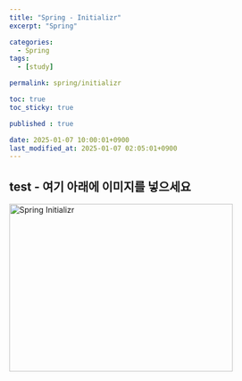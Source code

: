 ```yaml
---
title: "Spring - Initializr"
excerpt: "Spring"

categories:
  - Spring
tags:
  - [study]

permalink: spring/initializr

toc: true
toc_sticky: true

published : true

date: 2025-01-07 10:00:01+0900
last_modified_at: 2025-01-07 02:05:01+0900
---
```


## test - 여기 아래에 이미지를 넣으세요

<img src="{{ site.baseurl }}/_posts/images/sample_initspring.jpg" alt="Spring Initializr" width="400" height="300">